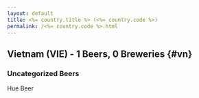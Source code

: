 ```yaml
---
layout: default
title: <%= country.title %> (<%= country.code %>)
permalink: /<%= country.code %>.html
---
```


## Vietnam (VIE) - 1 Beers, 0 Breweries {#vn}



### Uncategorized Beers

Hue Beer  



 

